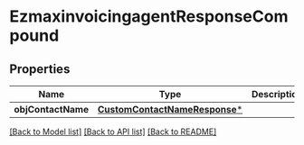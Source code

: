 # EzmaxinvoicingagentResponseCompound

## Properties
Name | Type | Description | Notes
------------ | ------------- | ------------- | -------------
**objContactName** | [**CustomContactNameResponse***](CustomContactNameResponse.md) |  | 

[[Back to Model list]](../README.md#documentation-for-models) [[Back to API list]](../README.md#documentation-for-api-endpoints) [[Back to README]](../README.md)


